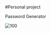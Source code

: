 #Personal project  

Password Generator

![100](https://github.com/Pablo735r/PasswordGenarator-main/assets/119538761/ceb398c7-46d1-408a-a2ec-85d105a9e54e)
